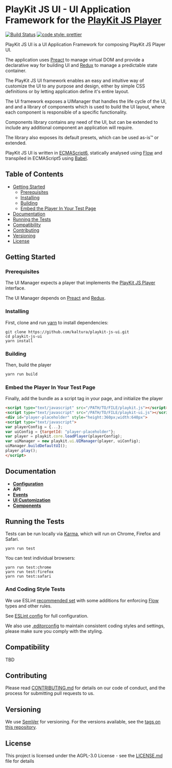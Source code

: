 # PlayKit JS UI - UI Application Framework for the [PlayKit JS Player]

[![Build Status](https://travis-ci.org/kaltura/playkit-js-ui.svg?branch=master)](https://travis-ci.org/kaltura/playkit-js-ui)
[![code style: prettier](https://img.shields.io/badge/code_style-prettier-ff69b4.svg?style=flat-square)](https://github.com/prettier/prettier)

PlayKit JS UI is a UI Application Framework for composing PlayKit JS Player UI.

The application uses [Preact] to manage virtual DOM and provide a declarative way for building UI and [Redux] to manage a predictable state container.

The PlayKit JS UI framework enables an easy and intuitive way of customize the UI to any purpose and design, either by simple CSS definitions or by letting application define it's entire layout.

The UI framework exposes a UIManager that handles the life cycle of the UI, and and a library of components which is used to build the UI layout, where each component is responsible of a specific functionality.

Components library contains any need of the UI, but can be extended to include any additional component an application will require.

The library also exposes its default presets, which can be used as-is&trade; or extended.

PlayKit JS UI is written in [ECMAScript6], statically analysed using [Flow] and transpiled in ECMAScript5 using [Babel].

[flow]: https://flow.org/
[ecmascript6]: https://github.com/ericdouglas/ES6-Learning#articles--tutorials
[babel]: https://babeljs.io

## Table of Contents

* [Getting Started](#getting-started)
  * [Prerequisites](#prerequisites)
  * [Installing](#installing)
  * [Building](#building)
  * [Embed the Player In Your Test Page](#embed-the-player-in-your-test-page)
* [Documentation](#documentation)
* [Running the Tests](#running-the-tests)
* [Compatibility](#compatibility)
* [Contributing](#contributing)
* [Versioning](#versioning)
* [License](#license)

## Getting Started

### Prerequisites

The UI Manager expects a player that implements the [PlayKit JS Player] interface.

The UI Manager depends on [Preact] and [Redux].

[playkit js player]: https://github.com/kaltura/playkit-js
[preact]: https://preactjs.com/
[redux]: http://redux.js.org/

### Installing

First, clone and run [yarn] to install dependencies:

[yarn]: https://yarnpkg.com/lang/en/

```
git clone https://github.com/kaltura/playkit-js-ui.git
cd playkit-js-ui
yarn install
```

### Building

Then, build the player

```javascript
yarn run build
```

### Embed the Player In Your Test Page

Finally, add the bundle as a script tag in your page, and initialize the player

```html
<script type="text/javascript" src="/PATH/TO/FILE/playkit.js"></script>
<script type="text/javascript" src="/PATH/TO/FILE/playkit-ui.js"></script>
<div id="player-placeholder" style="height:360px;width:640px">
<script type="text/javascript">
var playerConfig = {...};
var uiConfig = {targetId: "player-placeholder"};
var player = playkit.core.loadPlayer(playerConfig);
var uiManager = new playkit.ui.UIManager(player, uiConfig);
uiManager.buildDefaultUI();
player.play();
</script>
```

## Documentation

* **[Configuration](docs/configuration.md)**
* **API**
* **[Events](docs/events.md)**
* **[UI Customization](docs/ui-customization.md)**
* **[Components](docs/components.md)**

## Running the Tests

Tests can be run locally via [Karma], which will run on Chrome, Firefox and Safari.

[karma]: https://karma-runner.github.io/1.0/index.html

```
yarn run test
```

You can test individual browsers:

```
yarn run test:chrome
yarn run test:firefox
yarn run test:safari
```

### And Coding Style Tests

We use ESLint [recommended set](http://eslint.org/docs/rules/) with some additions for enforcing [Flow] types and other rules.

See [ESLint config](.eslintrc.json) for full configuration.

We also use [.editorconfig](.editorconfig) to maintain consistent coding styles and settings, please make sure you comply with the styling.

## Compatibility

TBD

## Contributing

Please read [CONTRIBUTING.md](https://gist.github.com/PurpleBooth/b24679402957c63ec426) for details on our code of conduct, and the process for submitting pull requests to us.

## Versioning

We use [SemVer](http://semver.org/) for versioning. For the versions available, see the [tags on this repository](https://github.com/kaltura/playkit-js-ui/tags).

## License

This project is licensed under the AGPL-3.0 License - see the [LICENSE.md](LICENSE.md) file for details
